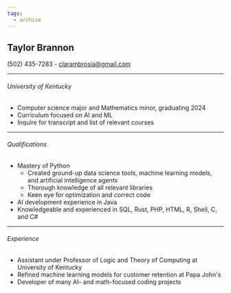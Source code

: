 ```yaml
---
tags:
  - archive
---
```

Taylor Brannon
--
(502) 435-7283 - clarambrosia@gmail.com
___
###### University of Kentucky
- Computer science major and Mathematics minor, graduating 2024
- Curriculum focused on AI and ML
- Inquire for transcript and list of relevant courses
___
###### Qualifications
- Mastery of Python
	- Created ground-up data science tools, machine learning models, and artificial intelligence agents
	- Thorough knowledge of all relevant libraries
	- Keen eye for optimization and correct code
- AI development experience in Java
- Knowledgeable and experienced in SQL, Rust, PHP, HTML, R, Shell, C, and C#
___
###### Experience
- Assistant under Professor of Logic and Theory of Computing at University of Kentucky
- Refined machine learning models for customer retention at Papa John's
- Developer of many AI- and math-focused coding projects
